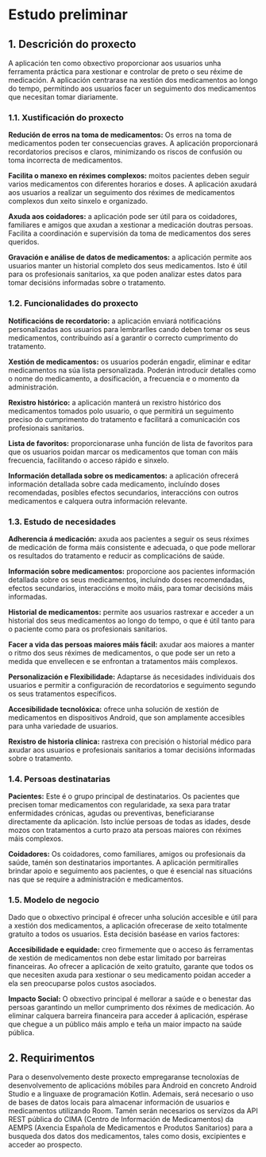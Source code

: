 # Estudo preliminar

## 1. Descrición do proxecto
A aplicación ten como obxectivo proporcionar aos usuarios unha ferramenta práctica para xestionar e controlar de preto o seu réxime de medicación. A aplicación centrarase na xestión dos medicamentos ao longo do tempo, permitindo aos usuarios facer un seguimento dos medicamentos que necesitan tomar diariamente.

### 1.1. Xustificación do proxecto
**Redución de erros na toma de medicamentos:** Os erros na toma de medicamentos poden ter consecuencias graves. A aplicación proporcionará recordatorios precisos e claros, minimizando os riscos de confusión ou toma incorrecta de medicamentos.

**Facilita o manexo en réximes complexos:** moitos pacientes deben seguir varios medicamentos con diferentes horarios e doses. A aplicación axudará aos usuarios a realizar un seguimento dos réximes de medicamentos complexos dun xeito sinxelo e organizado.

**Axuda aos coidadores:** a aplicación pode ser útil para os coidadores, familiares e amigos que axudan a xestionar a medicación doutras persoas. Facilita a coordinación e supervisión da toma de medicamentos dos seres queridos.

**Gravación e análise de datos de medicamentos:** a aplicación permite aos usuarios manter un historial completo dos seus medicamentos. Isto é útil para os profesionais sanitarios, xa que poden analizar estes datos para tomar decisións informadas sobre o tratamento.

### 1.2. Funcionalidades do proxecto
**Notificacións de recordatorio:** a aplicación enviará notificacións personalizadas aos usuarios para lembrarlles cando deben tomar os seus medicamentos, contribuíndo así a garantir o correcto cumprimento do tratamento.

**Xestión de medicamentos:** os usuarios poderán engadir, eliminar e editar medicamentos na súa lista personalizada. Poderán introducir detalles como o nome do medicamento, a dosificación, a frecuencia e o momento da administración.

**Rexistro histórico:** a aplicación manterá un rexistro histórico dos medicamentos tomados polo usuario, o que permitirá un seguimento preciso do cumprimento do tratamento e facilitará a comunicación cos profesionais sanitarios.

**Lista de favoritos:** proporcionarase unha función de lista de favoritos para que os usuarios poidan marcar os medicamentos que toman con máis frecuencia, facilitando o acceso rápido e sinxelo.

**Información detallada sobre os medicamentos:** a aplicación ofrecerá información detallada sobre cada medicamento, incluíndo doses recomendadas, posibles efectos secundarios, interaccións con outros medicamentos e calquera outra información relevante.

### 1.3. Estudo de necesidades
**Adherencia á medicación:** axuda aos pacientes a seguir os seus réximes de medicación de forma máis consistente e adecuada, o que pode mellorar os resultados do tratamento e reducir as complicacións de saúde.

**Información sobre medicamentos:** proporcione aos pacientes información detallada sobre os seus medicamentos, incluíndo doses recomendadas, efectos secundarios, interaccións e moito máis, para tomar decisións máis informadas.

**Historial de medicamentos:** permite aos usuarios rastrexar e acceder a un historial dos seus medicamentos ao longo do tempo, o que é útil tanto para o paciente como para os profesionais sanitarios.

**Facer a vida das persoas maiores máis fácil:** axudar aos maiores a manter o ritmo dos seus réximes de medicamentos, o que pode ser un reto a medida que envellecen e se enfrontan a tratamentos máis complexos.

**Personalización e Flexibilidade:** Adaptarse ás necesidades individuais dos usuarios e permitir a configuración de recordatorios e seguimento segundo os seus tratamentos específicos.

**Accesibilidade tecnolóxica:** ofrece unha solución de xestión de medicamentos en dispositivos Android, que son amplamente accesibles para unha variedade de usuarios.

**Rexistro de historia clínica:** rastrexa con precisión o historial médico para axudar aos usuarios e profesionais sanitarios a tomar decisións informadas sobre o tratamento.

### 1.4. Persoas destinatarias
**Pacientes:** Este é o grupo principal de destinatarios. Os pacientes que precisen tomar medicamentos con regularidade, xa sexa para tratar enfermidades crónicas, agudas ou preventivas, beneficiaranse directamente da aplicación. Isto inclúe persoas de todas as idades, desde mozos con tratamentos a curto prazo ata persoas maiores con réximes máis complexos.

**Coidadores:** Os coidadores, como familiares, amigos ou profesionais da saúde, tamén son destinatarios importantes. A aplicación permitiralles brindar apoio e seguimento aos pacientes, o que é esencial nas situacións nas que se require a administración e medicamentos.

### 1.5. Modelo de negocio
Dado que o obxectivo principal é ofrecer unha solución accesible e útil para a xestión dos medicamentos, a aplicación ofrecerase de xeito totalmente gratuíto a todos os usuarios. Esta decisión baséase en varios factores:

**Accesibilidade e equidade:** creo firmemente que o acceso ás ferramentas de xestión de medicamentos non debe estar limitado por barreiras financeiras. Ao ofrecer a aplicación de xeito gratuíto, garante que todos os que necesiten axuda para xestionar o seu medicamento poidan acceder a ela sen preocuparse polos custos asociados.

**Impacto Social:** O obxectivo principal é mellorar a saúde e o benestar das persoas garantindo un mellor cumprimento dos réximes de medicación. Ao eliminar calquera barreira financeira para acceder á aplicación, espérase que chegue a un público máis amplo e teña un maior impacto na saúde pública.

## 2. Requirimentos
Para o desenvolvemento deste proxecto empregaranse tecnoloxías de desenvolvemento de aplicacións móbiles para Android en concreto Android Studio e a linguaxe de programación Kotlin. Ademais, será necesario o uso de bases de datos locais para almacenar información de usuarios e medicamentos utilizando Room. Tamén serán necesarios os servizos da API REST pública do CIMA (Centro de Información de Medicamentos) da AEMPS (Axencia Española de Medicamentos e Produtos Sanitarios) para a busqueda dos datos dos medicamentos, tales como dosis, excipientes e acceder ao prospecto.